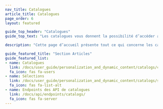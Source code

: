 ```yaml
---
nav_title: Catalogues
article_title: Catalogues
page_order: 6
layout: featured

guide_top_header: "Catalogues"
guide_top_text: "Les catalogues vous donnent la possibilité d’accéder aux données de fichiers CSV importés pour enrichir vos messages, tels que des attributs personnalisés ou des propriétés de l’événement personnalisées avec Liquid."

description: "Cette page d’accueil présente tout ce qui concerne les catalogues. Grâce aux catalogues et aux ensembles filtrés, vous pouvez tirer parti de données ne provenant pas des utilisateurs dans vos campagnes Braze pour envoyer des messages personnalisés."

guide_featured_title: "Section Articles"
guide_featured_list:
- name: Catalogues
  link: /docs/user_guide/personalization_and_dynamic_content/catalogs/catalog/
  fa_icon: fas fa-users
- name: Sélections
  link: /docs/user_guide/personalization_and_dynamic_content/catalogs/selections/
  fa_icon: fas fa-list-alt
- name: Endpoints des API de catalogues
  link: /docs/api/endpoints/catalogs/
  fa_icon: fas fa-server
---
```

<br><br>
